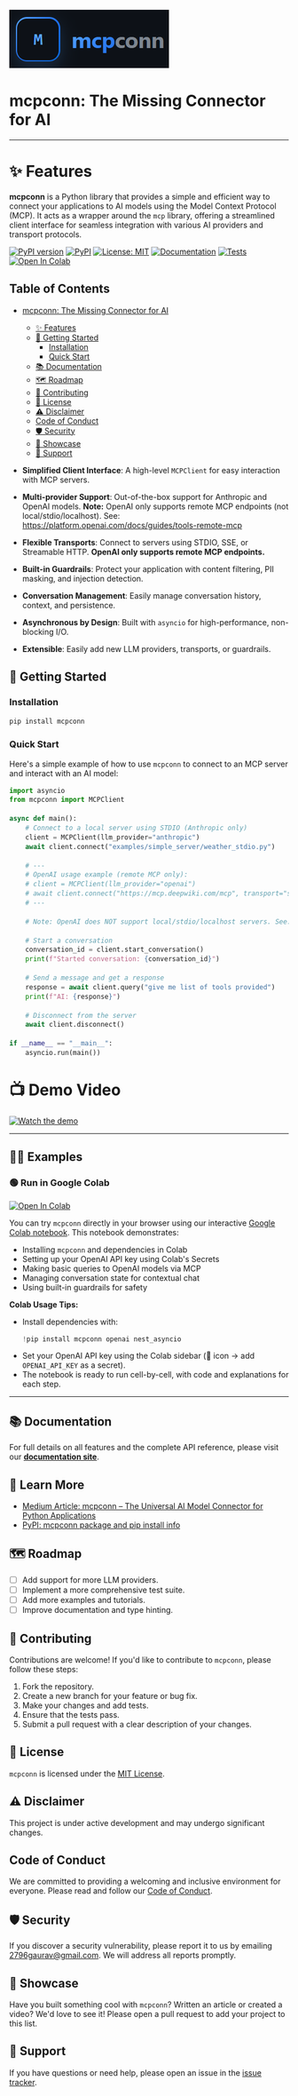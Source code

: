 ![mcpconn logo](res/images/logo.png)

# mcpconn: The Missing Connector for AI

---

# ✨ Features

**mcpconn** is a Python library that provides a simple and efficient way to connect your applications to AI models using the Model Context Protocol (MCP). It acts as a wrapper around the `mcp` library, offering a streamlined client interface for seamless integration with various AI providers and transport protocols.

[![PyPI version](https://badge.fury.io/py/mcpconn.svg)](https://badge.fury.io/py/mcpconn)
[![PyPI](https://img.shields.io/pypi/v/mcpconn.svg)](https://pypi.org/project/mcpconn/)
[![License: MIT](https://img.shields.io/badge/License-MIT-yellow.svg)](https://opensource.org/licenses/MIT)
[![Documentation](https://img.shields.io/badge/Documentation-blue.svg)](https://2796gaurav.github.io/mcpconn)
[![Tests](https://github.com/2796gaurav/mcpconn/workflows/Python%20Tests/badge.svg)](https://github.com/2796gaurav/mcpconn/actions)
[![Open In Colab](https://colab.research.google.com/assets/colab-badge.svg)](https://colab.research.google.com/drive/1a3mrcuX7VeDljXxec0s_JRUw1fdKf6YW?usp=sharing)

## Table of Contents

- [mcpconn: The Missing Connector for AI](#mcpconn-the-missing-connector-for-ai)
  - [✨ Features](#-features)
  - [🚀 Getting Started](#-getting-started)
    - [Installation](#installation)
    - [Quick Start](#quick-start)
  - [📚 Documentation](#-documentation)
  - [🗺️ Roadmap](#️-roadmap)
  - [🤝 Contributing](#-contributing)
  - [📄 License](#-license)
  - [⚠️ Disclaimer](#️-disclaimer)
  - [Code of Conduct](#code-of-conduct)
  - [🛡️ Security](#️-security)
  - [🌟 Showcase](#-showcase)
  - [💬 Support](#-support)



- **Simplified Client Interface**: A high-level `MCPClient` for easy interaction with MCP servers.
- **Multi-provider Support**: Out-of-the-box support for Anthropic and OpenAI models. **Note:** OpenAI only supports remote MCP endpoints (not local/stdio/localhost). See: https://platform.openai.com/docs/guides/tools-remote-mcp
- **Flexible Transports**: Connect to servers using STDIO, SSE, or Streamable HTTP. **OpenAI only supports remote MCP endpoints.**
- **Built-in Guardrails**: Protect your application with content filtering, PII masking, and injection detection.
- **Conversation Management**: Easily manage conversation history, context, and persistence.
- **Asynchronous by Design**: Built with `asyncio` for high-performance, non-blocking I/O.
- **Extensible**: Easily add new LLM providers, transports, or guardrails.

## 🚀 Getting Started

### Installation

```bash
pip install mcpconn
```

### Quick Start

Here's a simple example of how to use `mcpconn` to connect to an MCP server and interact with an AI model:

```python
import asyncio
from mcpconn import MCPClient

async def main():
    # Connect to a local server using STDIO (Anthropic only)
    client = MCPClient(llm_provider="anthropic")
    await client.connect("examples/simple_server/weather_stdio.py")

    # ---
    # OpenAI usage example (remote MCP only):
    # client = MCPClient(llm_provider="openai")
    # await client.connect("https://mcp.deepwiki.com/mcp", transport="streamable_http")
    # ---

    # Note: OpenAI does NOT support local/stdio/localhost servers. See: https://platform.openai.com/docs/guides/tools-remote-mcp

    # Start a conversation
    conversation_id = client.start_conversation()
    print(f"Started conversation: {conversation_id}")

    # Send a message and get a response
    response = await client.query("give me list of tools provided")
    print(f"AI: {response}")

    # Disconnect from the server
    await client.disconnect()

if __name__ == "__main__":
    asyncio.run(main())

```

# 📺 Demo Video

[![Watch the demo](https://img.youtube.com/vi/Xzni71r0A_M/hqdefault.jpg)](https://www.youtube.com/watch?v=Xzni71r0A_M)

---

## 🧑‍💻 Examples

### 🟢 Run in Google Colab

[![Open In Colab](https://colab.research.google.com/assets/colab-badge.svg)](https://colab.research.google.com/drive/1a3mrcuX7VeDljXxec0s_JRUw1fdKf6YW?usp=sharing)

You can try `mcpconn` directly in your browser using our interactive [Google Colab notebook](https://colab.research.google.com/drive/1a3mrcuX7VeDljXxec0s_JRUw1fdKf6YW?usp=sharing). This notebook demonstrates:

- Installing `mcpconn` and dependencies in Colab
- Setting up your OpenAI API key using Colab's Secrets
- Making basic queries to OpenAI models via MCP
- Managing conversation state for contextual chat
- Using built-in guardrails for safety

**Colab Usage Tips:**
- Install dependencies with:
  ```python
  !pip install mcpconn openai nest_asyncio
  ```
- Set your OpenAI API key using the Colab sidebar (🔑 icon → add `OPENAI_API_KEY` as a secret).
- The notebook is ready to run cell-by-cell, with code and explanations for each step.

---

## 📚 Documentation

For full details on all features and the complete API reference, please visit our **[documentation site](https://2796gaurav.github.io/mcpconn)**.

## 📖 Learn More

- [Medium Article: mcpconn – The Universal AI Model Connector for Python Applications](https://medium.com/@gauravc2708/mcpconn-the-universal-ai-model-connector-for-python-applications-02feeaac2ce2)
- [PyPI: mcpconn package and pip install info](https://pypi.org/project/mcpconn/)

## 🗺️ Roadmap

- [ ] Add support for more LLM providers.
- [ ] Implement a more comprehensive test suite.
- [ ] Add more examples and tutorials.
- [ ] Improve documentation and type hinting.

## 🤝 Contributing 

Contributions are welcome! If you'd like to contribute to `mcpconn`, please follow these steps:

1.  Fork the repository.
2.  Create a new branch for your feature or bug fix.
3.  Make your changes and add tests.
4.  Ensure that the tests pass.
5.  Submit a pull request with a clear description of your changes.

## 📄 License

`mcpconn` is licensed under the [MIT License](LICENSE).

## ⚠️ Disclaimer

This project is under active development and may undergo significant changes.

## Code of Conduct

We are committed to providing a welcoming and inclusive environment for everyone. Please read and follow our [Code of Conduct](CODE_OF_CONDUCT.md).

## 🛡️ Security

If you discover a security vulnerability, please report it to us by emailing [2796gaurav@gmail.com](mailto:2796gaurav@gmail.com). We will address all reports promptly.

## 🌟 Showcase

Have you built something cool with `mcpconn`? Written an article or created a video? We'd love to see it! Please open a pull request to add your project to this list.

## 💬 Support

If you have questions or need help, please open an issue in the [issue tracker](https://github.com/2796gaurav/mcpconn/issues).